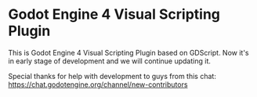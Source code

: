 # Godot Engine 4 Visual Scripting Plugin

This is Godot Engine 4 Visual Scripting Plugin based on GDScript.
Now it's in early stage of development and we will continue updating it. 

Special thanks for help with development to guys from this chat:
https://chat.godotengine.org/channel/new-contributors 
